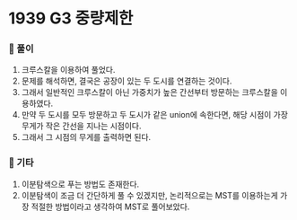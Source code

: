# 1939 G3 중량제한

### 📂 풀이
1. 크루스칼을 이용하여 풀었다.
2. 문제를 해석하면, 결국은 공장이 있는 두 도시를 연결하는 것이다.
3. 그래서 일반적인 크루스칼이 아닌 가중치가 높은 간선부터 방문하는 크루스칼을 이용하였다.
4. 만약 두 도시를 모두 방문하고 두 도시가 같은 union에 속한다면, 해당 시점이 가장 무게가 작은 간선을 지나는 시점이다.
5. 그래서 그 시점의 무게를 출력하면 된다.

### 📌 기타
1. 이분탐색으로 푸는 방법도 존재한다.
2. 이분탐색이 조금 더 간단하게 풀 수 있겠지만, 논리적으로는 MST를 이용하는게 가장 적절한 방법이라고 생각하여 MST로 풀어보았다.